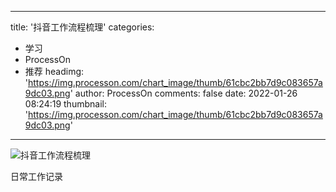 
---
title: '抖音工作流程梳理'
categories: 
 - 学习
 - ProcessOn
 - 推荐
headimg: 'https://img.processon.com/chart_image/thumb/61cbc2bb7d9c083657a9dc03.png'
author: ProcessOn
comments: false
date: 2022-01-26 08:24:19
thumbnail: 'https://img.processon.com/chart_image/thumb/61cbc2bb7d9c083657a9dc03.png'
---

<div>   
<img class="thumb" alt="抖音工作流程梳理" src="https://img.processon.com/chart_image/thumb/61cbc2bb7d9c083657a9dc03.png" referrerpolicy="no-referrer">
<p>日常工作记录</p>  
</div>
            